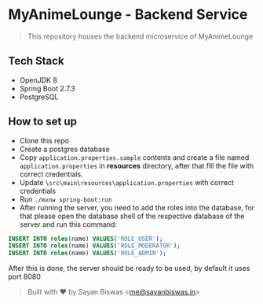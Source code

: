 # MyAnimeLounge - Backend Service

> This repository houses the backend microservice of MyAnimeLounge

## Tech Stack
- OpenJDK 8
- Spring Boot 2.7.3
- PostgreSQL

## How to set up
- Clone this repo
- Create a postgres database
- Copy `application.properties.sample` contents and create a file named `application.properties` in **resources** directory, after that fill the file with correct credentials.
- Update `\src\main\resources\application.properties` with correct credentials
- Run `./mvnw spring-boot:run`
- After running the server, you need to add the roles into the database,
for that please open the database shell of the respective database of the server and run this command:

```sql
INSERT INTO roles(name) VALUES('ROLE_USER');
INSERT INTO roles(name) VALUES('ROLE_MODERATOR');
INSERT INTO roles(name) VALUES('ROLE_ADMIN');
```

After this is done, the server should be ready to be used, by default it uses port 8080

> Built with ❤️ by Sayan Biswas <[me@sayanbiswas.in](mailto:me@sayanbiswas.in)>